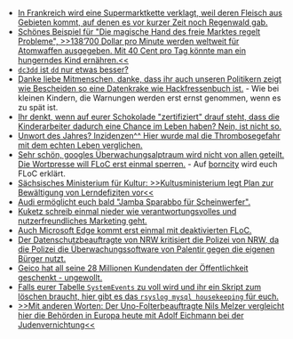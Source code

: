 * [In Frankreich wird eine Supermarktkette verklagt, weil deren Fleisch aus Gebieten kommt, auf denen es vor kurzer Zeit noch Regenwald gab.](https://netzfrauen.org/2021/04/18/amazon-4/)
* [Schönes Beispiel für "Die magische Hand des freie Marktes regelt Probleme", >>138’700 Dollar pro Minute werden weltweit für Atomwaffen ausgegeben. Mit 40 Cent pro Tag könnte man ein hungerndes Kind ernähren.<<](https://www.sonnenseite.com/de/politik/milliarden-fuers-militaer-und-millionen-menschen-hungern/)
* [`dc3dd` ist `dd` nur etwas besser?](https://scheible.it/datenspeicher-mit-dd-und-dc3dd-sichern/)
* [Danke liebe Mitmenschen, danke, dass ihr auch unseren Politikern zeigt wie Bescheiden so eine Datenkrake wie Hackfressenbuch ist.](https://netzpolitik.org/2021/ach-du-scheisse-so-reagieren-europaabgeordnete-darauf-dass-ihre-handynummer-wegen-des-facebook-lecks-im-netz-steht/) - Wie bei kleinen Kindern, die Warnungen werden erst ernst genommen, wenn es zu spät ist.
* [Ihr denkt, wenn auf eurer Schokolade "zertifiziert" drauf steht, dass die Kinderarbeiter dadurch eine Chance im Leben haben? Nein, ist nicht so.](https://www.sonnenseite.com/de/wirtschaft/zertifizierter-kakao-darf-nicht-per-se-als-nachhaltig-bezeichnet-werden/)
* [Unwort des Jahres? Inzidenzen^^ Hier wurde mal die Thrombosegefahr mit dem echten Leben verglichen.](https://blog.fefe.de/?ts=9e8396a4)
* [Sehr schön, googles Überwachungsalptraum wird nicht von allen geteilt. Die Wortpresse will FLoC erst einmal sperren.](https://www.bleepingcomputer.com/news/security/wordpress-to-automatically-disable-google-floc-on-websites/) - Auf [borncity](https://www.borncity.com/blog/2021/04/19/gegenwind-fr-googles-floc-ansatz/) wird euch FLoC erklärt.
* [Sächsisches Ministerium für Kultur: >>Kultusministerium legt Plan zur Bewältigung von Lerndefiziten vor<<](https://www.bildung.sachsen.de/blog/index.php/2021/04/16/kultusministerium-legt-plan-zur-bewaeltigung-von-lerndefiziten-vor/)
* [Audi ermöglicht euch bald "Jamba Sparabbo für Scheinwerfer".](https://www.golem.de/news/auto-shanghai-2021-audi-a6-e-tron-projiziert-games-an-die-wand-2104-155833.html)
* [Kuketz schreib einmal nieder wie verantwortungsvolles und nutzerfreundliches Marketing geht.](https://www.kuketz-blog.de/verantwortungsvolles-marketing-es-geht-auch-ohne-google-facebook-xing-und-co/)
* [Auch Microsoft Edge kommt erst einmal mit deaktivierten FLoC.](https://www.bleepingcomputer.com/news/microsoft/microsoft-disables-googles-floc-tracking-in-microsoft-edge-for-now/)
* [Der Datenschutzbeauftragte von NRW kritisiert die Polizei von NRW, da die Polizei die Überwachungssoftware von Palentir gegen die eigenen Bürger nutzt.](https://netzpolitik.org/2021/datenschutzbehoerde-nrw-einsatz-der-palantir-software-bei-der-polizei-als-rechtswidrig-gebrandmarkt/)
* [Geico hat all seine 28 Millionen Kundendaten der Öffentlichkeit geschenkt - ungewollt.](https://www.bleepingcomputer.com/news/security/geico-data-breach-exposed-customers-drivers-license-numbers/)
* [Falls eurer Tabelle `SystemEvents` zu voll wird und ihr ein Skript zum löschen braucht, hier gibt es das `rsyslog mysql housekeeping` für euch.](https://github.com/bazzline/rsyslog_mysql_housekeeping)
* [>>Mit anderen Worten: Der Uno-Folterbeauftragte Nils Melzer vergleicht hier die Behörden in Europa heute mit Adolf Eichmann bei der Judenvernichtung<<](https://blog.fefe.de/?ts=9e804bbc)
